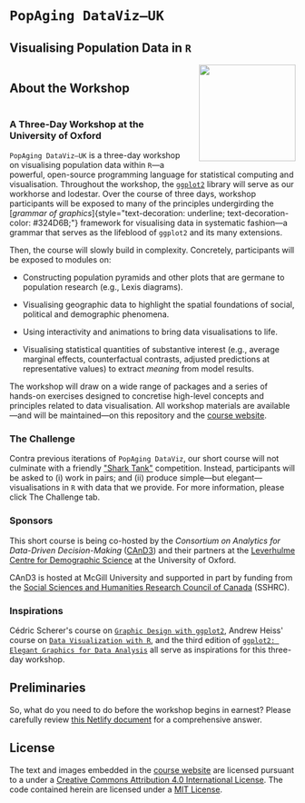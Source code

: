 # `PopAging DataViz—UK`

## Visualising Population Data in `R`

<h2 style="display: inline-block;">About the Workshop</h2>
<a href="https://popagingdataviz.uk/" target="_blank">
    <img src="https://popagingdataviz.uk/images/logo.svg" align="right" width="170" style="margin-left: 20px;">
</a>

### A Three-Day Workshop at the University of Oxford

`PopAging DataViz—UK` is a three-day workshop on visualising population data within `R`—a powerful, open-source programming language for statistical computing and visualisation. Throughout the workshop, the [`ggplot2`](https://ggplot2.tidyverse.org/) library will serve as our workhorse and lodestar. Over the course of three days, workshop participants will be exposed to many of the principles undergirding the [*grammar of graphics*]{style="text-decoration: underline; text-decoration-color: #324D6B;"} framework for visualising data in systematic fashion—a grammar that serves as the lifeblood of `ggplot2` and its many extensions.

Then, the course will slowly build in complexity. Concretely, participants will be exposed to modules on:

-   Constructing population pyramids and other plots that are germane to population research (e.g., Lexis diagrams).

-   Visualising geographic data to highlight the spatial foundations of social, political and demographic phenomena.

-   Using interactivity and animations to bring data visualisations to life.

-   Visualising statistical quantities of substantive interest (e.g., average marginal effects, counterfactual contrasts, adjusted predictions at representative values) to extract *meaning* from model results.

The workshop will draw on a wide range of packages and a series of hands-on exercises designed to concretise high-level concepts and principles related to data visualisation. All workshop materials are available—and will be maintained—on this repository and the [course website](https://popagingdataviz.uk/).

### The Challenge

Contra previous iterations of `PopAging DataViz`, our short course will not culminate with a friendly ["Shark Tank"](https://popagingdataviz.com/shark_tank.html) competition. Instead, participants will be asked to (i) work in pairs; and (ii) produce simple—but elegant—visualisations in `R` with data that we provide. For more information, please click The Challenge tab.

### Sponsors

This short course is being co-hosted by the *Consortium on Analytics for Data-Driven Decision-Making* ([CAnD3](https://www.mcgill.ca/cand3/)) and their partners at the [Leverhulme Centre for Demographic Science](https://www.demography.ox.ac.uk/) at the University of Oxford.

CAnD3 is hosted at McGill University and supported in part by funding from the [Social Sciences and Humanities Research Council of Canada](https://www.sshrc-crsh.gc.ca/home-accueil-eng.aspx) (SSHRC).

### Inspirations

Cédric Scherer's course on [`Graphic Design with ggplot2`](https://rstudio-conf-2022.github.io/ggplot2-graphic-design/), Andrew Heiss' course on [`Data Visualization with R`](https://datavizf24.classes.andrewheiss.com/), and the third edition of [`ggplot2: Elegant Graphics for Data Analysis`](https://ggplot2-book.org/) all serve as inspirations for this three-day workshop.

## Preliminaries

So, what do you need to do before the workshop begins in earnest? Please carefully review [this Netlify document](https://cand3-uk-preworkshop.netlify.app/) for a comprehensive answer.

## License

The text and images embedded in the [course website](https://popagingdataviz.uk/) are licensed pursuant to a under a [Creative Commons Attribution 4.0 International License](https://creativecommons.org/licenses/by-nc/4.0/). The code contained herein are licensed under a [MIT License](https://github.com/sakeefkarim/popaging-dataviz-UK/blob/main/LICENSE).